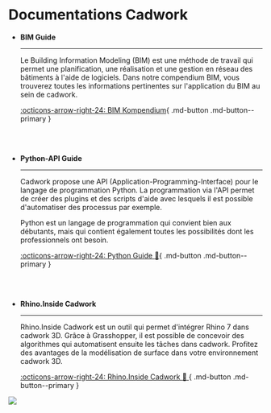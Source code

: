 # Documentations Cadwork


<div class="BIM Kompendium" markdown>

-   __BIM Guide__

    ---

    Le Building Information Modeling (BIM) est une méthode de travail qui permet une planification, une réalisation et une gestion en réseau des bâtiments à l'aide de logiciels. 
    Dans notre compendium BIM, vous trouverez toutes les informations pertinentes sur l'application du BIM au sein de cadwork.

    [:octicons-arrow-right-24: BIM Kompendium](https://cadwork-bim.readthedocs.io/de/latest/){ .md-button .md-button--primary }

    <br>
    <br>

-   __Python-API Guide__

    ---

    Cadwork propose une API (Application-Programming-Interface) pour le langage de programmation Python. 
    La programmation via l'API permet de créer des plugins et des scripts d'aide avec lesquels il est possible d'automatiser des processus par exemple.

    Python est un langage de programmation qui convient bien aux débutants, mais qui contient également toutes les possibilités dont les professionnels ont besoin.

    [:octicons-arrow-right-24: Python Guide :snake:](#){ .md-button .md-button--primary }

    <br>
    <br>

-   __Rhino.Inside Cadwork__

    ---

    Rhino.Inside Cadwork est un outil qui permet d'intégrer Rhino 7 dans cadwork 3D. Grâce à Grasshopper, il est possible de concevoir des algorithmes qui automatisent ensuite les tâches dans cadwork. 
    Profitez des avantages de la modélisation de surface dans votre environnement cadwork 3D.

    [:octicons-arrow-right-24: Rhino.Inside Cadwork :rhinoceros: ](#){ .md-button .md-button--primary }

</div>


<noscript>
    <img src="https://analytics.cadwork.ca/ingress/e6b1702b-6224-4e93-94b7-9e4c2cd7ae06/pixel.gif">
</noscript>
<script defer src="https://analytics.cadwork.ca/ingress/e6b1702b-6224-4e93-94b7-9e4c2cd7ae06/script.js"></script>
